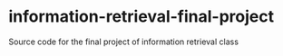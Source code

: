 # information-retrieval-final-project
Source code for the final project of information retrieval class
